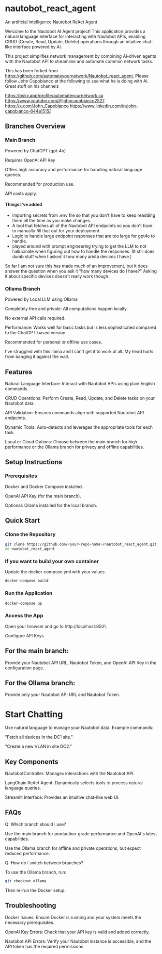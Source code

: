 # nautobot_react_agent
An artificial intelligence Nautobot ReAct Agent

Welcome to the Nautobot AI Agent project! This application provides a natural language interface for interacting with Nautobot APIs, enabling CRUD (Create, Read, Update, Delete) operations through an intuitive chat-like interface powered by AI.

This project simplifies network management by combining AI-driven agents with the Nautobot API to streamline and automate common network tasks.

This has been forked from https://github.com/automateyournetwork/Nautobot_react_agent. Please follow John Capobianco at the following to see what he is doing with AI. Great stuff on his channels

https://bsky.app/profile/automateyournetwork.ca
https://www.youtube.com/@johncapobianco2527
https://x.com/John_Capobianco
https://www.linkedin.com/in/john-capobianco-644a1515/

## Branches Overview

### Main Branch

Powered by ChatGPT (gpt-4o)

Requires OpenAI API Key

Offers high accuracy and performance for handling natural language queries.

Recommended for production use.

API costs apply.

#### Things I've added
- Importing secrets from .env file so that you don't have to keep readding them all the time as you make changes. 
- A tool that fetches all of the Nautobot API endpoints so you don't have to manually fill that out for your deployment.
- Logic to handle large endpoint responses that are too large for gpt4o to handle.
- played around with prompt engineering trying to get the LLM to not hallucinate when figuring out how to handle the responses. (It still does dumb stuff when I asked it how many arista devices I have.)

So far I am not sure this has made much of an improvement, but it does answer the question when you ask it "how many devices do I have?" Asking it about specific devices doesn't really work though.

### Ollama Branch

Powered by Local LLM using Ollama

Completely free and private: All computations happen locally.

No external API calls required.

Performance: Works well for basic tasks but is less sophisticated compared to the ChatGPT-based version.

Recommended for personal or offline use cases.

I've struggled with this llama and I can't get it to work at all. My head hurts from banging it against the wall.

## Features

Natural Language Interface: Interact with Nautobot APIs using plain English commands.

CRUD Operations: Perform Create, Read, Update, and Delete tasks on your Nautobot data.

API Validation: Ensures commands align with supported Nautobot API endpoints.

Dynamic Tools: Auto-detects and leverages the appropriate tools for each task.

Local or Cloud Options: Choose between the main branch for high performance or the Ollama branch for privacy and offline capabilities.

## Setup Instructions

### Prerequisites
Docker and Docker Compose installed.

OpenAI API Key (for the main branch).

Optional: Ollama installed for the local branch.

## Quick Start

### Clone the Repository

``` bash
git clone https://github.com/<your-repo-name>/nautobot_react_agent.git
cd nautobot_react_agent
```

### If you want to build your own container
Update the docker-compose.yml with your values.
``` bash
docker-compose build
```

### Run the Application

```bash
docker-compose up
```

### Access the App

Open your browser and go to http://localhost:8501.

Configure API Keys

## For the main branch:

Provide your Nautobot API URL, Nautobot Token, and OpenAI API Key in the configuration page.

## For the Ollama branch:
Provide only your Nautobot API URL and Nautobot Token.

# Start Chatting

Use natural language to manage your Nautobot data. Example commands:

"Fetch all devices in the DC1 site."

"Create a new VLAN in site DC2."

## Key Components

NautobotController: Manages interactions with the Nautobot API.

LangChain ReAct Agent: Dynamically selects tools to process natural language queries.

Streamlit Interface: Provides an intuitive chat-like web UI.

## FAQs

Q: Which branch should I use?

Use the main branch for production-grade performance and OpenAI's latest capabilities.

Use the Ollama branch for offline and private operations, but expect reduced performance.

Q: How do I switch between branches?

To use the Ollama branch, run:

```bash
git checkout ollama
```

Then re-run the Docker setup.

## Troubleshooting

Docker Issues: Ensure Docker is running and your system meets the necessary prerequisites.

OpenAI Key Errors: Check that your API key is valid and added correctly.

Nautobot API Errors: Verify your Nautobot instance is accessible, and the API token has the required permissions.
